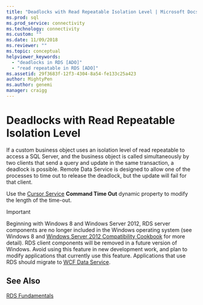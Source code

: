 ```yaml
---
title: "Deadlocks with Read Repeatable Isolation Level | Microsoft Docs"
ms.prod: sql
ms.prod_service: connectivity
ms.technology: connectivity
ms.custom: ""
ms.date: 11/09/2018
ms.reviewer: ""
ms.topic: conceptual
helpviewer_keywords: 
  - "deadlocks in RDS [ADO]"
  - "read repeatable in RDS [ADO]"
ms.assetid: 29f3683f-12f3-4304-8a54-fe133c25a423
author: MightyPen
ms.author: genemi
manager: craigg
---
```

# Deadlocks with Read Repeatable Isolation Level
If a custom business object uses an isolation level of read repeatable to access a SQL Server, and the business object is called simultaneously by two clients that send a query and update in the same transaction, a deadlock is possible. Remote Data Service is designed to allow one of the processes to time out to release the deadlock, but the update will fail for that client.  
  
 Use the [Cursor Service](../../../ado/guide/appendixes/microsoft-cursor-service-for-ole-db-ado-service-component.md) **Command Time Out** dynamic property to modify the length of the time-out.  
  
> [!IMPORTANT]
>  Beginning with Windows 8 and Windows Server 2012, RDS server components are no longer included in the Windows operating system (see Windows 8 and [Windows Server 2012 Compatibility Cookbook](https://www.microsoft.com/download/details.aspx?id=27416) for more detail). RDS client components will be removed in a future version of Windows. Avoid using this feature in new development work, and plan to modify applications that currently use this feature. Applications that use RDS should migrate to [WCF Data Service](https://go.microsoft.com/fwlink/?LinkId=199565).  
  
## See Also  
 [RDS Fundamentals](../../../ado/guide/remote-data-service/rds-fundamentals.md)



